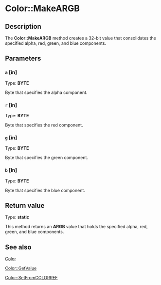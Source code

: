 # Color::MakeARGB

## Description

The **Color::MakeARGB** method creates a 32-bit value that consolidates the specified alpha, red, green, and blue components.

## Parameters

### `a` [in]

Type: **BYTE**

Byte that specifies the alpha component.

### `r` [in]

Type: **BYTE**

Byte that specifies the red component.

### `g` [in]

Type: **BYTE**

Byte that specifies the green component.

### `b` [in]

Type: **BYTE**

Byte that specifies the blue component.

## Return value

Type: **static**

This method returns an **ARGB** value that holds the specified alpha, red, green, and blue components.

## See also

[Color](https://learn.microsoft.com/windows/desktop/api/gdipluscolor/nl-gdipluscolor-color)

[Color::GetValue](https://learn.microsoft.com/windows/desktop/api/gdipluscolor/nf-gdipluscolor-color-getvalue)

[Color::SetFromCOLORREF](https://learn.microsoft.com/windows/desktop/api/gdipluscolor/nf-gdipluscolor-color-setfromcolorref)